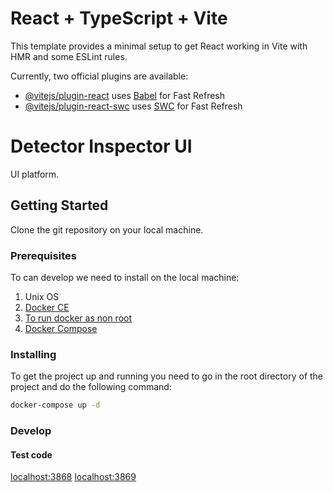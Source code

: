 # React + TypeScript + Vite

This template provides a minimal setup to get React working in Vite with HMR and some ESLint rules.

Currently, two official plugins are available:

- [@vitejs/plugin-react](https://github.com/vitejs/vite-plugin-react/blob/main/packages/plugin-react/README.md) uses [Babel](https://babeljs.io/) for Fast Refresh
- [@vitejs/plugin-react-swc](https://github.com/vitejs/vite-plugin-react-swc) uses [SWC](https://swc.rs/) for Fast Refresh

# Detector Inspector UI

UI platform.

## Getting Started

Clone the git repository on your local machine.

### Prerequisites

To can develop we need to install on the local machine:

1. Unix OS
2. [Docker CE](https://www.docker.com/community-edition)
3. [To run docker as non root](https://docs.docker.com/install/linux/linux-postinstall/)
4. [Docker Compose](https://docs.docker.com/compose/install/)

### Installing
To get the project up and running you need to go in the root directory of the project and do the following command:
```bash
docker-compose up -d
```

### Develop

#### Test code
[localhost:3868](http://localhost:3868)
[localhost:3869](http://localhost:3869)
